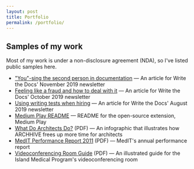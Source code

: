 ```yaml
---
layout: post
title: Portfolio
permalink: /portfolio/
---
```


## Samples of my work

Most of my work is under a non-disclosure agreement (NDA), so I've listed public samples here.

* ["You"-sing the second person in documentation](http://www.writethedocs.org/blog/newsletter-november-2019/) — An article for Write the Docs' November 2019 newsletter
* [Feeling like a fraud and how to deal with it](http://www.writethedocs.org/blog/newsletter-october-2019/) — An article for Write the Docs' October 2019 newsletter
* [Using writing tests when hiring](http://www.writethedocs.org/blog/newsletter-august-2019/) — An article for Write the Docs' August 2019 newsletter
* [Medium Play README](https://github.com/krosa/medium-play/blob/master/README.md) — README for the open-source extension, Medium Play
* <a href="/assets/infographic_WhatDoArchitectsDo.pdf">What Do Architects Do?</a> (PDF) — An infographic that illustrates how ARCHHIVE frees up more time for architects
* <a href="/assets/MedIT_PerformanceReport2011.pdf">MedIT Performance Report 2011</a> (PDF) — MedIT's annual performance report
* <a href="/assets/cheatsheet_IslandMedicalProgram.pdf">Videoconferencing Room Guide</a> (PDF) — An illustrated guide for the Island Medical Program's videoconferencing room
